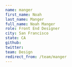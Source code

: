 ```yaml
---
name: manger
first_name: Noah
last_name: Manger
full_name: Noah Manger
role: Front End Designer
city: San Francisco
state: CA
github: 
twitter: 
team: Design
redirect_from: /team/manger
---
```

